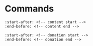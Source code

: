# Commands

```{include} ../../projects/unipi-control/docs/commands.md
:start-after: <!-- content start -->
:end-before: <!-- content end -->
```

```{include} ../../projects/unipi-control/README.md
:start-after: <!-- donation start -->
:end-before: <!-- donation end -->
```

